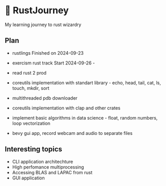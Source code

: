 # 🦀 RustJourney
My learning journey to rust wizardry

## Plan

- rustlings Finished on 2024-09-23
- exercism rust track Start 2024-09-26 -
- read rust 2 prod

- coreutils implementation with standart library - echo, head, tail, cat, ls, touch, mkdir, sort
- multithreaded pdb downloader
- coreutils implementation with clap and other crates
- implement basic algorithms in data science - float, random numbers, loop vectorization
- bevy gui app, record webcam and audio to separate files

## Interesting topics

- CLI application architechture
- High perfomance multiprocessing
- Accessing BLAS and LAPAC from rust
- GUI application
